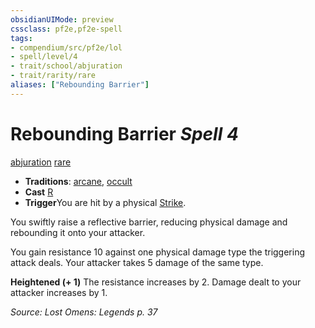 ```yaml
---
obsidianUIMode: preview
cssclass: pf2e,pf2e-spell
tags:
- compendium/src/pf2e/lol
- spell/level/4
- trait/school/abjuration
- trait/rarity/rare
aliases: ["Rebounding Barrier"]
---
```

# Rebounding Barrier *Spell 4*   
[abjuration](abjuration.md)  [rare](rare.md)  

- **Traditions**: [arcane](arcane.md), [occult](occult.md)
- **Cast** [R](chapter-9-playing-the-game.md#Actions "Reaction") 
- **Trigger**You are hit by a physical [Strike](strike.md).

You swiftly raise a reflective barrier, reducing physical damage and rebounding it onto your attacker.

You gain resistance 10 against one physical damage type the triggering attack deals. Your attacker takes 5 damage of the same type.

**Heightened (+ 1)** The resistance increases by 2. Damage dealt to your attacker increases by 1.

*Source: Lost Omens: Legends p. 37*